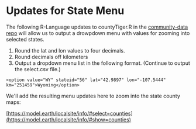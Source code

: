 # Updates for State Menu

The following R-Language updates to countyTiger.R in the [community-data repo](https://github.com/modelearth/community-data/tree/master/us) will allow us to output a drowpdown menu with values for zooming into selected states.  

1. Round the lat and lon values to four decimals.  
2. Round decimals off kilometers  
3. Output a dropdown menu list in the following format. (Continue to output the select.csv file.)  

```
<option value="WY" stateid="56" lat="42.9897" lon="-107.5444" km="251459">Wyoming</option>  
```

We'll add the resulting menu updates here to zoom into the state county maps:  

[https://model.earth/localsite/info/#select=counties](https://model.earth/localsite/info/#show=counties)


